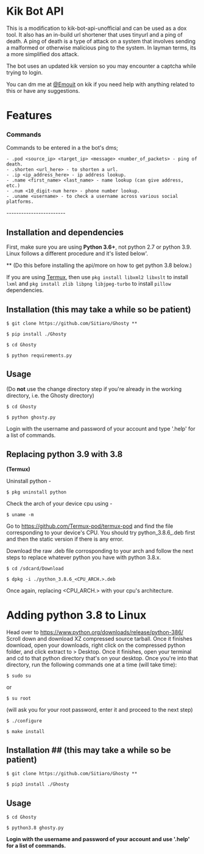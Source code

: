 # Kik Bot API #

This is a modification to kik-bot-api-unofficial and can be used as a dox tool. It also has an in-build url shortener that uses tinyurl and a ping of death. A ping of death is a type of attack on a system that involves sending a malformed or otherwise malicious ping to the system. In layman terms, its a more simplified dos attack.

The bot uses an updated kik version so you may encounter a captcha while trying to login. 

You can dm me at [@Emouit](https://kik.me/Emouit) on kik if you need help with anything related to this or have any suggestions.

# Features #

### Commands ###

Commands to be entered in a the bot's dms;

```
- .pod <source_ip> <target_ip> <message> <number_of_packets> - ping of death.
- .shorten <url_here> - to shorten a url.
- .ip <ip_address_here> - ip address lookup.
- .name <first_name> <last_name> - name lookup (can give address, etc.)
- .num <10_digit-num here> - phone number lookup.
- .uname <username> - to check a username across various social platforms.
```

*------------------------*

## Installation and dependencies ##

First, make sure you are using **Python 3.6+**, not python 2.7 or python 3.9. Linux follows a different procedure and it's listed below'.


** (Do this before installing the api/more on how to get python 3.8 below.)

If you are using [Termux](https://termux.com/), then use `pkg install libxml2 libxslt` to install `lxml` and `pkg install zlib libpng libjpeg-turbo` to install `pillow` dependencies.

## Installation (this may take a while so be patient) 
```
$ git clone https://github.com/Sitiaro/Ghosty **
```
```
$ pip install ./Ghosty
```
```
$ cd Ghosty
```
```
$ python requirements.py
```
## Usage 

(Do **not** use the change directory step if you're already in the working directory, i.e. the Ghosty directory)

```
$ cd Ghosty
```
```
$ python ghosty.py
```
Login with the username and password of your account and type '.help' for a list of commands.


## Replacing python 3.9 with 3.8 

**(Termux)**

Uninstall python -
```
$ pkg uninstall python
```
Check the arch of your device cpu using -
```
$ uname -m
```
Go to https://github.com/Termux-pod/termux-pod and find the file corresponding to your device's CPU. You should try python_3.8.6_.deb first and then the static version if there is any error.

Download the raw .deb file corrosponding to your arch and follow the next steps to replace whatever python you have with python 3.8.x.
```
$ cd /sdcard/Download
```
```
$ dpkg -i ./python_3.8.6_<CPU_ARCH.>.deb
```
Once again, replacing <CPU_ARCH.> with your cpu's architecture.


# Adding python 3.8 to Linux #

Head over to https://www.python.org/downloads/release/python-386/ 
Scroll down and download XZ compressed source tarball. Once it finishes download, open your downloads, right click on the compressed python folder, and click extract to > Desktop. Once it finishes, open your terminal and cd to that python directory that's on your desktop. Once you're into that directory, run the following commands one at a time (will take time):
```
$ sudo su 
```
or
```
$ su root
```
(will ask you for your root password, enter it and proceed to the next step)
```
$ ./configure
```
```
$ make install
```
## Installation ## (this may take a while so be patient)
```
$ git clone https://github.com/Sitiaro/Ghosty **
```
```
$ pip3 install ./Ghosty
```
## Usage ##
```
$ cd Ghosty
```
```
$ python3.8 ghosty.py
```
**Login with the username and password of your account and use '.help' for a list of commands.**

